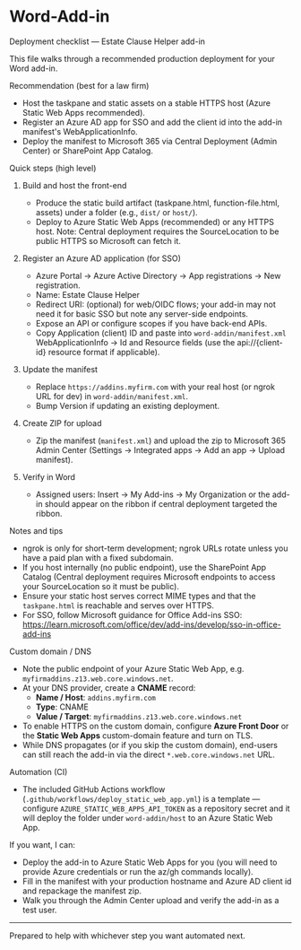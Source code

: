 # Word-Add-in

Deployment checklist — Estate Clause Helper add-in

This file walks through a recommended production deployment for your Word add-in.

Recommendation (best for a law firm)
- Host the taskpane and static assets on a stable HTTPS host (Azure Static Web Apps recommended).
- Register an Azure AD app for SSO and add the client id into the add-in manifest's WebApplicationInfo.
- Deploy the manifest to Microsoft 365 via Central Deployment (Admin Center) or SharePoint App Catalog.

Quick steps (high level)
1. Build and host the front-end
   - Produce the static build artifact (taskpane.html, function-file.html, assets) under a folder (e.g., `dist/` or `host/`).
   - Deploy to Azure Static Web Apps (recommended) or any HTTPS host. Note: Central deployment requires the SourceLocation to be public HTTPS so Microsoft can fetch it.

2. Register an Azure AD application (for SSO)
   - Azure Portal -> Azure Active Directory -> App registrations -> New registration.
   - Name: Estate Clause Helper
   - Redirect URI: (optional) for web/OIDC flows; your add-in may not need it for basic SSO but note any server-side endpoints.
   - Expose an API or configure scopes if you have back-end APIs.
   - Copy Application (client) ID and paste into `word-addin/manifest.xml` WebApplicationInfo -> Id and Resource fields (use the api://{client-id} resource format if applicable).

3. Update the manifest
   - Replace `https://addins.myfirm.com` with your real host (or ngrok URL for dev) in `word-addin/manifest.xml`.
   - Bump Version if updating an existing deployment.

4. Create ZIP for upload
   - Zip the manifest (`manifest.xml`) and upload the zip to Microsoft 365 Admin Center (Settings -> Integrated apps -> Add an app -> Upload manifest).

5. Verify in Word
   - Assigned users: Insert -> My Add-ins -> My Organization or the add-in should appear on the ribbon if central deployment targeted the ribbon.

Notes and tips
- ngrok is only for short-term development; ngrok URLs rotate unless you have a paid plan with a fixed subdomain.
- If you host internally (no public endpoint), use the SharePoint App Catalog (Central deployment requires Microsoft endpoints to access your SourceLocation so it must be public).
- Ensure your static host serves correct MIME types and that the `taskpane.html` is reachable and serves over HTTPS.
- For SSO, follow Microsoft guidance for Office Add-ins SSO: https://learn.microsoft.com/office/dev/add-ins/develop/sso-in-office-add-ins

Custom domain / DNS  
- Note the public endpoint of your Azure Static Web App, e.g. `myfirmaddins.z13.web.core.windows.net`.  
- At your DNS provider, create a **CNAME** record:  
  - **Name / Host**: `addins.myfirm.com`  
  - **Type**: CNAME  
  - **Value / Target**: `myfirmaddins.z13.web.core.windows.net`  
- To enable HTTPS on the custom domain, configure **Azure Front Door** or the **Static Web Apps** custom-domain feature and turn on TLS.  
- While DNS propagates (or if you skip the custom domain), end-users can still reach the add-in via the direct `*.web.core.windows.net` URL.

Automation (CI)
- The included GitHub Actions workflow (`.github/workflows/deploy_static_web_app.yml`) is a template — configure `AZURE_STATIC_WEB_APPS_API_TOKEN` as a repository secret and it will deploy the folder under `word-addin/host` to an Azure Static Web App.

If you want, I can:
- Deploy the add-in to Azure Static Web Apps for you (you will need to provide Azure credentials or run the az/gh commands locally).
- Fill in the manifest with your production hostname and Azure AD client id and repackage the manifest zip.
- Walk you through the Admin Center upload and verify the add-in as a test user.

---
Prepared to help with whichever step you want automated next.
